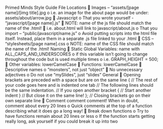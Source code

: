 Primed Minds Style Guide
File Locations
 Images – “assets/[page name]/[img title].jpg
o i.e. an image for the about page would be under: assets/about/arrow.jpg
 Javascript
o That you wrote yourself - “javascript/[page name].js”
 NOTE: name of the js file should match the name of the .html!
 i.e. about.html will link to javascript/about.js
o That you import – “public/javascript/name.js”
o Avoid putting scripts into the html file itself.
Instead, place them in a separate .js file linked to your .html
 CSS – “stylesheets/[page name].css
o NOTE: name of the CSS file should match the name of the .html!
Naming
 Static Global Variables: name with ALL_CAPS_AND_UNDERSCORES
o if this variable isn’t going to change throughout the code but is used multiple times
o i.e. GRAPH_HEIGHT = 500;
 Other variables: lowerCamelCase
 Functions: lowerCamelCase
 Descriptive names
o “monsters”, not just “object”
 No unnecessary adjectives
o Do not use “mySlides”, just “slides”
General
 Opening brackets are preceded with a space but are on the same line {
 // The rest of your code goes here and is indented one tab
 // The following lines should be the same indentation.
 // If you open another bracket {
 // Start another indent
 } // But close it on the same line!
}; // Closing brackets go on their own separate line
 Comment comment comment! When in doubt, comment about every 20 lines
o Quick comments at the top of a function describing what it does go a long way!
 Break down functions
o Try to have functions remain about 20 lines or less
o If the function starts getting really long, ask yourself if you could break it up into two 
